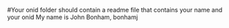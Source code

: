 #Your onid folder should contain a readme file that contains your name and your onid
My name is John Bonham, bonhamj 
